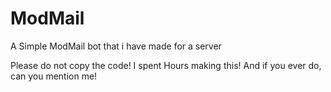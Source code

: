 # ModMail
A Simple ModMail bot that i have made for a server



Please do not copy the code!
I spent Hours making this!
And if you ever do, can you mention me!
